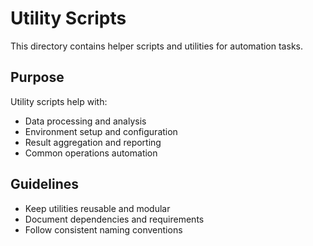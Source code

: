 # Utility Scripts

This directory contains helper scripts and utilities for automation tasks.

## Purpose

Utility scripts help with:
- Data processing and analysis
- Environment setup and configuration
- Result aggregation and reporting
- Common operations automation

## Guidelines

- Keep utilities reusable and modular
- Document dependencies and requirements
- Follow consistent naming conventions
